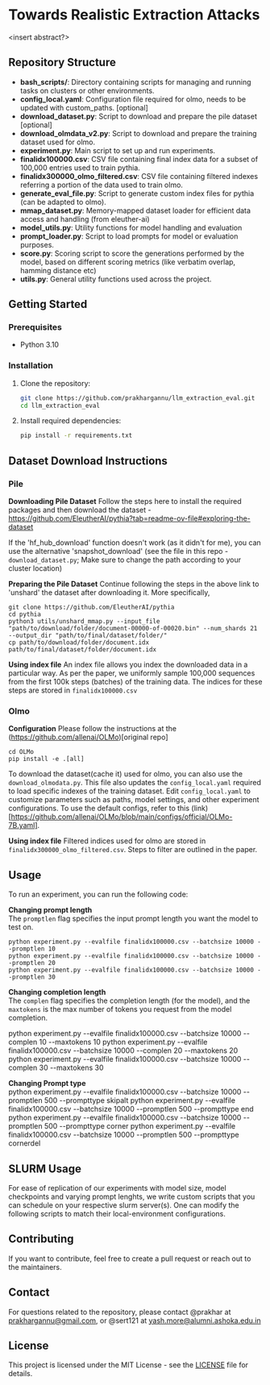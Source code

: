 
# Towards Realistic Extraction Attacks

<insert abstract?>

## Repository Structure

- **bash_scripts/**: Directory containing scripts for managing and running tasks on clusters or other environments.
- **config_local.yaml**: Configuration file required for olmo, needs to be updated with custom_paths. [optional]
- **download_dataset.py**: Script to download and prepare the pile dataset [optional]
- **download_olmdata_v2.py**:  Script to download and prepare the training dataset used for olmo. 
- **experiment.py**: Main script to set up and run experiments.
- **finalidx100000.csv**: CSV file containing final index data for a subset of 100,000 entries used to train pythia.
- **finalidx300000_olmo_filtered.csv**:  CSV file containing filtered indexes referring a portion of the data used to train olmo.
- **generate_eval_file.py**: Script to generate custom index files for pythia (can be adapted to olmo).
- **mmap_dataset.py**: Memory-mapped dataset loader for efficient data access and handling (from eleuther-ai)
- **model_utils.py**: Utility functions for model handling and evaluation 
- **prompt_loader.py**: Script to load prompts for model or evaluation purposes.
- **score.py**: Scoring script to score the generations performed by the model, based on different scoring metrics (like verbatim overlap, hamming distance etc)
- **utils.py**: General utility functions used across the project.

## Getting Started

### Prerequisites

- Python 3.10

### Installation

1. Clone the repository:

   ```bash
   git clone https://github.com/prakhargannu/llm_extraction_eval.git
   cd llm_extraction_eval
   ```

2. Install required dependencies:

   ```bash
   pip install -r requirements.txt
   ```

## Dataset Download Instructions

### Pile
**Downloading Pile Dataset**
Follow the steps here to install the required packages and then download the dataset - https://github.com/EleutherAI/pythia?tab=readme-ov-file#exploring-the-dataset

If the 'hf_hub_download' function doesn't work (as it didn't for me), you can use the alternative 'snapshot_download' (see the file in this repo - `download_dataset.py`; Make sure to change the path according to your cluster location)

**Preparing the Pile Dataset**
Continue following the steps in the above link to 'unshard' the dataset after downloading it. More specifically,
```
git clone https://github.com/EleutherAI/pythia
cd pythia
python3 utils/unshard_mmap.py --input_file "path/to/download/folder/document-00000-of-00020.bin" --num_shards 21 --output_dir "path/to/final/dataset/folder/"
cp path/to/download/folder/document.idx path/to/final/dataset/folder/document.idx
```

**Using index file**
An index file allows you index the downloaded data in a particular way. As per the paper, we uniformly sample 100,000 sequences from the first 100k steps (batches) of the training data. The indices for these steps are stored in `finalidx100000.csv`

  
### Olmo

**Configuration**
Please follow the instructions at the (https://github.com/allenai/OLMo)[original repo]
```
cd OLMo
pip install -e .[all]
```
To download the dataset(cache it) used for olmo, you can also use the `download_olmodata.py`. This file also updates the `config_local.yaml` required to load specific indexes of the training dataset. Edit `config_local.yaml` to customize parameters such as paths, model settings, and other experiment configurations.
To use the default configs, refer to this (link)[https://github.com/allenai/OLMo/blob/main/configs/official/OLMo-7B.yaml].

**Using index file**
Filtered indices used for olmo are stored in `finalidx300000_olmo_filtered.csv`. Steps to filter are outlined in the paper.

## Usage
To run an experiment, you can run the following code:


**Changing prompt length**  
The `promptlen` flag specifies the input prompt length you want the model to test on.   
```
python experiment.py --evalfile finalidx100000.csv --batchsize 10000 --promptlen 10
python experiment.py --evalfile finalidx100000.csv --batchsize 10000 --promptlen 20
python experiment.py --evalfile finalidx100000.csv --batchsize 10000 --promptlen 30
```

**Changing completion length**  
The `complen` flag specifies the completion length (for the model), and the `maxtokens` is the max number of tokens you request from the model completion.  

python experiment.py --evalfile finalidx100000.csv --batchsize 10000 --complen 10 --maxtokens 10
python experiment.py --evalfile finalidx100000.csv --batchsize 10000 --complen 20 --maxtokens 20
python experiment.py --evalfile finalidx100000.csv --batchsize 10000 --complen 30 --maxtokens 30

**Changing Prompt type**  
python experiment.py --evalfile finalidx100000.csv --batchsize 10000 --promptlen 500 --prompttype skipalt
python experiment.py --evalfile finalidx100000.csv --batchsize 10000 --promptlen 500 --prompttype end
python experiment.py --evalfile finalidx100000.csv --batchsize 10000 --promptlen 500 --prompttype corner
python experiment.py --evalfile finalidx100000.csv --batchsize 10000 --promptlen 500 --prompttype cornerdel




## SLURM Usage
For ease of replication of our experiments with model size, model checkpoints and varying prompt lenghts, we write custom scripts that you can schedule on your respective slurm server(s).
One can modify the following scripts to match their local-environment configurations.


## Contributing
If you want to contribute, feel free to create a pull request or reach out to the maintainers.

## Contact
For questions related to the repository, please contact @prakhar at prakhargannu@gmail.com, or @sert121 at yash.more@alumni.ashoka.edu.in

## License
This project is licensed under the MIT License - see the [LICENSE](LICENSE) file for details.
